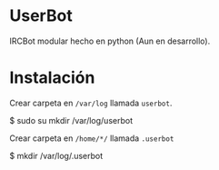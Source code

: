 UserBot
=======

IRCBot modular hecho en python (Aun en desarrollo).

Instalación
===========

Crear carpeta en `/var/log` llamada `userbot`.

$ sudo su mkdir /var/log/userbot

Crear carpeta en `/home/*/` llamada `.userbot`

$ mkdir /var/log/.userbot
